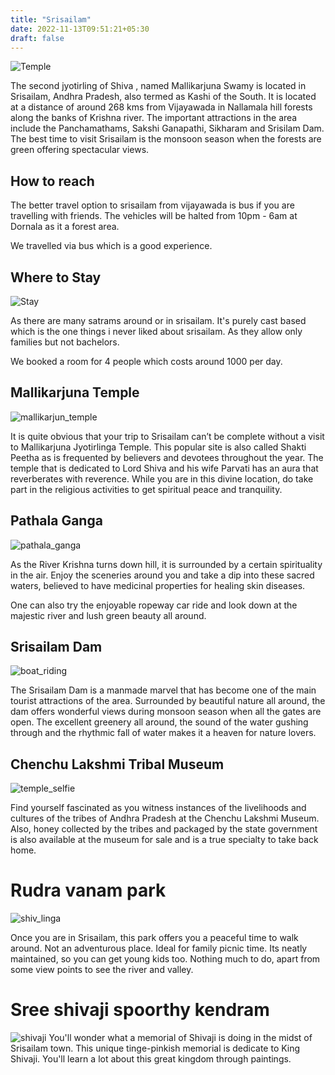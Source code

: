 ```yaml
---
title: "Srisailam"
date: 2022-11-13T09:51:21+05:30
draft: false
---
```


![Temple](/images/srisailam/temple_1.jpeg)

The second jyotirling of Shiva , named Mallikarjuna Swamy is located in Srisailam, Andhra Pradesh, also termed as Kashi of the South. It is located at a distance of around 268 kms from Vijayawada in Nallamala hill forests along the banks of Krishna river. The important attractions in the area include the Panchamathams, Sakshi Ganapathi, Sikharam and Srisilam Dam. The best time to visit Srisailam is the monsoon season when the forests are green offering spectacular views.

## How to reach

The better travel option to srisailam from vijayawada is bus if you are travelling with friends.
The vehicles will be halted from 10pm - 6am at Dornala as it a forest area.

We travelled via bus which is a good experience.

## Where to Stay

![Stay](/images/srisailam/stay.jpeg)

As there are many satrams around or in srisailam. It's purely cast based which is the one things i never liked about srisailam. As they allow only families but not bachelors.

We booked a room for 4 people which costs around 1000 per day.

## Mallikarjuna Temple

![mallikarjun_temple](/images/srisailam/mallikarjun_temple.jpeg)

It is quite obvious that your trip to Srisailam can’t be complete without a visit to Mallikarjuna Jyotirlinga Temple. This popular site is also called Shakti Peetha as is frequented by believers and devotees throughout the year. The temple that is dedicated to Lord Shiva and his wife Parvati has an aura that reverberates with reverence. While you are in this divine location, do take part in the religious activities to get spiritual peace and tranquility. 

## Pathala Ganga

![pathala_ganga](/images/srisailam/pathala_ganga.webp)

As the River Krishna turns down hill, it is surrounded by a certain spirituality in the air. Enjoy the sceneries around you and take a dip into these sacred waters, believed to have medicinal properties for healing skin diseases.

One can also try the enjoyable ropeway car ride and look down at the majestic river and lush green beauty all around.

## Srisailam Dam 

![boat_riding](/images/srisailam/boat_riding.jpeg)

The Srisailam Dam is a manmade marvel that has become one of the main tourist attractions of the area. Surrounded by beautiful nature all around, the dam offers wonderful views during monsoon season when all the gates are open. The excellent greenery all around, the sound of the water gushing through and the rhythmic fall of water makes it a heaven for nature lovers.

## Chenchu Lakshmi Tribal Museum

![temple_selfie](/images/srisailam/temple_selfie.jpeg)

Find yourself fascinated as you witness instances of the livelihoods and cultures of the tribes of Andhra Pradesh at the Chenchu Lakshmi Museum. Also, honey collected by the tribes and packaged by the state government is also available at the museum for sale and is a true specialty to take back home.

# Rudra vanam park 

![shiv_linga](/images/srisailam/shiv_linga.jpeg)

Once you are in Srisailam, this park offers you a peaceful time to walk around. Not an adventurous place. Ideal for family picnic time. Its neatly maintained, so you can get young kids too.
Nothing much to do, apart from some view points to see the river and valley.

# Sree shivaji spoorthy kendram

![shivaji](/images/srisailam/shivaji.jpeg)
You'll wonder what a memorial of Shivaji is doing in the midst of Srisailam town. This unique tinge-pinkish memorial is dedicate to King Shivaji. You'll learn a lot about this great kingdom through paintings.
